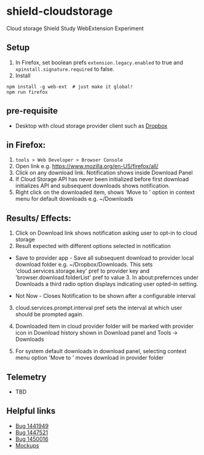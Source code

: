# shield-cloudstorage
Cloud storage Shield Study WebExtension Experiment

## Setup

1. In Firefox, set boolean prefs `extension.legacy.enabled` to true and `xpinstall.signature.required` to false.
2. Install

  ```
  npm install -g web-ext  # just make it global!
  npm run firefox
  ```

## pre-requisite
- Desktop with cloud storage provider client such as [Dropbox](https://www.dropbox.com/install)

## in Firefox:

1. `tools > Web Developer > Browser Console`
2. Open link e.g. https://www.mozilla.org/en-US/firefox/all/
3. Click on any download link. Notification shows inside Download Panel
4. If Cloud Storage API has never been initialized before first download initializes API and subsequent downloads shows notification.
5. Right click on the downloaded item, shows 'Move to <provider>' option in context menu for default downloads e.g. ~/Downloads

## Results/ Effects:

1. Click on Download link shows notification asking user to opt-in to cloud storage
2. Result expected with different options selected in notification
* Save to provider app -  Save all subsequent download to provider local download folder e.g. ~/Dropbox/Downloads. This sets 'cloud.services.storage.key' pref to provider key and 'browser.download.folderList' pref to value 3. In about:prefernces under Downloads a third radio option displays indicating user opted-in setting.

* Not Now - Closes Notification to be shown after a configurable interval

3. cloud.services.prompt.interval pref sets the interval at which user should be prompted again.

4. Downloaded item in cloud provider folder will be marked with provider icon in Download history shown in Download panel and Tools -> Downloads

5. For system default downloads in download panel, selecting context menu option 'Move to <provider>' moves download in provider folder

## Telemetry
* TBD

## Helpful links
* [Bug 1441949](https://bugzilla.mozilla.org/show_bug.cgi?id=1441949)
* [Bug 1447521](https://bugzilla.mozilla.org/show_bug.cgi?id=1447521)
* [Bug 1450016](https://bugzilla.mozilla.org/show_bug.cgi?id=1450016)
* [Mockups](https://mozilla.invisionapp.com/share/PKFN61KFZ25#/screens/290895622)
